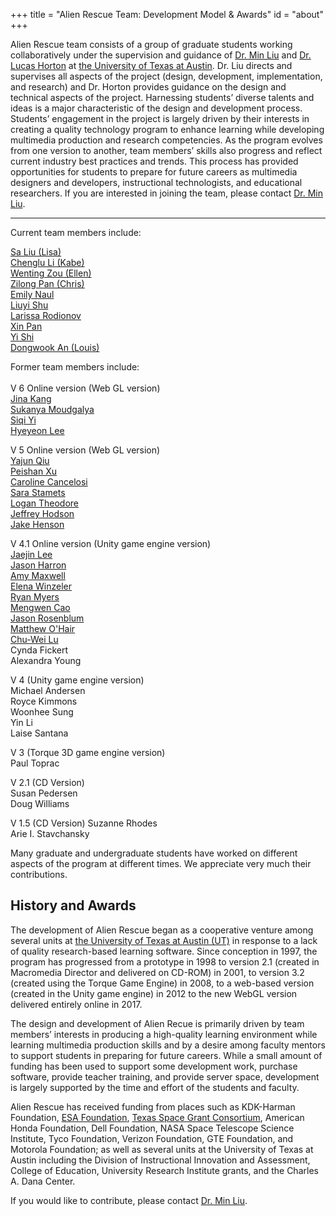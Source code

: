 +++
title = "Alien Rescue Team: Development Model & Awards"
id = "about"
+++

Alien Rescue team consists of a group of graduate students working collaboratively under the supervision and guidance of [Dr. Min Liu](https://www.edb.utexas.edu/minliu/) and  [Dr. Lucas Horton](/team) at [the University of Texas at Austin](https://www.utexas.edu). Dr. Liu directs and supervises all aspects of the project (design, development, implementation, and research) and Dr. Horton provides guidance on the design and technical aspects of the project. Harnessing students’ diverse talents and ideas is a major characteristic of the design and development process. Students’ engagement in the project is largely driven by their interests in creating a quality technology program to enhance learning while developing multimedia production and research competencies. As the program evolves from one version to another, team members’ skills also progress and reflect current industry best practices and trends. This process has provided opportunities for students to prepare for future careers as multimedia designers and developers, instructional technologists, and educational researchers. If you are interested in joining the team, please contact [Dr. Min Liu](/team).

<hr>

Current team members include:

[Sa Liu (Lisa)](/team) <br />
[Chenglu Li (Kabe)](/team)<br />
[Wenting Zou (Ellen)](/team) <br />
[Zilong Pan (Chris)](/team) <br />
[Emily Naul](/team) <br />
[Liuyi Shu](/team) <br />
[Larissa Rodionov](/team) <br />
[Xin Pan](/team) <br />
[Yi Shi](/team)<br />
[Dongwook An (Louis)](/team) <br />

Former team members include:<br /><br />
V 6 Online version (Web GL version)<br />
[Jina Kang](/team)<br />
[Sukanya Moudgalya](/team)<br />
[Siqi Yi](/team)<br />
[Hyeyeon Lee](/team)<br />

V 5 Online version (Web GL version)<br />
[Yajun Qiu](/team)<br />
[Peishan Xu](/team)<br />
[Caroline Cancelosi](/team)<br />
[Sara Stamets](/team)<br />
[Logan Theodore](/team)<br />
[Jeffrey Hodson](/team)<br />
[Jake Henson](/team)<br />

V 4.1 Online version (Unity game engine version)<br />
[Jaejin Lee](/team)<br />
[Jason Harron](/team)<br />
[Amy Maxwell](/team)<br />
[Elena Winzeler](/team)<br />
[Ryan Myers](/team)<br />
[Mengwen Cao](/team)<br />
[Jason Rosenblum](/team)<br />
[Matthew O'Hair](/team)<br />
[Chu-Wei Lu](/team)<br />
Cynda Fickert<br />
Alexandra Young<br />

V 4 (Unity game engine version)<br />
Michael Andersen<br />
Royce Kimmons<br />
Woonhee Sung<br />
Yin Li<br />
Laise Santana<br />

V 3 (Torque 3D game engine version)<br />
Paul Toprac<br />

V 2.1 (CD Version)<br />
Susan Pedersen<br />
Doug Williams<br />

V 1.5 (CD Version)
Suzanne Rhodes<br />
Arie I. Stavchansky<br />

Many graduate and undergraduate students have worked on different aspects of the program at different times. We appreciate very much their contributions.<br />

## History and Awards 

The development of Alien Rescue began as a cooperative venture among several units at [the University of Texas at Austin (UT)](https://www.utexas.edu) in response to a lack of quality research-based learning software. Since conception in 1997, the program has progressed from a prototype in 1998 to version 2.1 (created in Macromedia Director and delivered on CD-ROM) in 2001, to version 3.2 (created using the Torque Game Engine) in 2008, to a web-based version (created in the Unity game engine) in 2012 to the new WebGL version delivered entirely online in 2017.

The design and development of Alien Recue is primarily driven by team members’ interests in producing a high-quality learning environment while learning multimedia production skills and by a desire among faculty mentors to support students in preparing for future careers. While a small amount of funding has been used to support some development work, purchase software, provide teacher training, and provide server space, development is largely supported by the time and effort of the students and faculty.

Alien Rescue has received funding from places such as  KDK-Harman Foundation, [ESA Foundation](http://www.esafoundation.org), [Texas Space Grant Consortium](http://www.tsgc.utexas.edu), American Honda Foundation, Dell Foundation, NASA Space Telescope Science Institute, Tyco Foundation, Verizon Foundation, GTE Foundation, and Motorola Foundation; as well as several units at the University of Texas at Austin including the Division of Instructional Innovation and Assessment, College of Education, University Research Institute grants, and the Charles A. Dana Center.

If you would like to contribute, please contact [Dr. Min Liu](mailto:mliu@austin.utexas.edu).<br />


